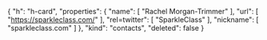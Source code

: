 {
  "h": "h-card",
  "properties": {
    "name": [
      "Rachel Morgan-Trimmer"
    ],
    "url": [
      "https://sparkleclass.com/"
    ],
    "rel=twitter": [
      "SparkleClass"
    ],
    "nickname": [
      "sparkleclass.com"
    ]
  },
  "kind": "contacts",
  "deleted": false
}

